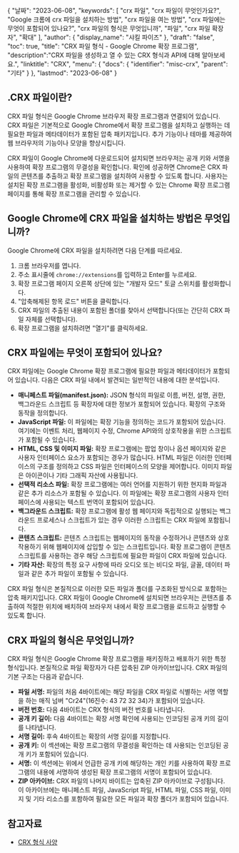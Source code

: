 {
"날짜": "2023-06-08",
  "keywords": [
"crx 파일",
"crx 파일이 무엇인가요?",
"Google 크롬에 crx 파일을 설치하는 방법",
"crx 파일을 여는 방법",
"crx 파일에는 무엇이 포함되어 있나요?",
"crx 파일의 형식은 무엇입니까",
"파일",
"crx 파일 확장자",
"확대"
],
  "author": {
"display_name": "샤킬 파이즈"
},
"draft": "false",
"toc": true,
"title": "CRX 파일 형식 - Google Chrome 확장 프로그램",
  "description":"CRX 파일을 생성하고 열 수 있는 CRX 형식과 API에 대해 알아보세요.",
"linktitle": "CRX",
  "menu": {
    "docs": {
      "identifier": "misc-crx",
"parent": "기타"
}
},
"lastmod": "2023-06-08"
}

## .CRX 파일이란?

CRX 파일 형식은 Google Chrome 브라우저 확장 프로그램과 연결되어 있습니다. CRX 파일은 기본적으로 Google Chrome에서 확장 프로그램을 설치하고 실행하는 데 필요한 파일과 메타데이터가 포함된 압축 패키지입니다. 추가 기능이나 테마를 제공하여 웹 브라우저의 기능이나 모양을 향상시킵니다.

CRX 파일이 Google Chrome에 다운로드되어 설치되면 브라우저는 공개 키와 서명을 사용하여 확장 프로그램의 무결성을 확인합니다. 확인에 성공하면 Chrome은 CRX 파일의 콘텐츠를 추출하고 확장 프로그램을 설치하여 사용할 수 있도록 합니다. 사용자는 설치된 확장 프로그램을 활성화, 비활성화 또는 제거할 수 있는 Chrome 확장 프로그램 페이지를 통해 확장 프로그램을 관리할 수 있습니다.

## Google Chrome에 CRX 파일을 설치하는 방법은 무엇입니까?

Google Chrome에 CRX 파일을 설치하려면 다음 단계를 따르세요.

1. 크롬 브라우저를 엽니다.
2. 주소 표시줄에 `chrome://extensions`를 입력하고 Enter를 누르세요.
3. 확장 프로그램 페이지 오른쪽 상단에 있는 "개발자 모드" 토글 스위치를 활성화합니다.
4. "압축해제된 항목 로드" 버튼을 클릭합니다.
5. CRX 파일의 추출된 내용이 포함된 폴더를 찾아서 선택합니다(또는 간단히 CRX 파일 자체를 선택합니다).
6. 확장 프로그램을 설치하려면 "열기"를 클릭하세요.

## CRX 파일에는 무엇이 포함되어 있나요?

CRX 파일에는 Google Chrome 확장 프로그램에 필요한 파일과 메타데이터가 포함되어 있습니다. 다음은 CRX 파일 내에서 발견되는 일반적인 내용에 대한 분석입니다.

- **매니페스트 파일(manifest.json):** JSON 형식의 파일로 이름, 버전, 설명, 권한, 백그라운드 스크립트 등 확장자에 대한 정보가 포함되어 있습니다. 확장의 구조와 동작을 정의합니다.
- **JavaScript 파일:** 이 파일에는 확장 기능을 정의하는 코드가 포함되어 있습니다. 여기에는 이벤트 처리, 웹페이지 수정, Chrome API와의 상호작용을 위한 스크립트가 포함될 수 있습니다.
- **HTML, CSS 및 이미지 파일:** 확장 프로그램에는 팝업 창이나 옵션 페이지와 같은 사용자 인터페이스 요소가 포함되는 경우가 많습니다. HTML 파일은 이러한 인터페이스의 구조를 정의하고 CSS 파일은 인터페이스의 모양을 제어합니다. 이미지 파일은 아이콘이나 기타 그래픽 자산에 사용됩니다.
- **선택적 리소스 파일:** 확장 프로그램에는 여러 언어를 지원하기 위한 현지화 파일과 같은 추가 리소스가 포함될 수 있습니다. 이 파일에는 확장 프로그램의 사용자 인터페이스에 사용되는 텍스트 번역이 포함되어 있습니다.
- **백그라운드 스크립트:** 확장 프로그램에 활성 웹 페이지와 독립적으로 실행되는 백그라운드 프로세스나 스크립트가 있는 경우 이러한 스크립트는 CRX 파일에 포함됩니다.
- **콘텐츠 스크립트:** 콘텐츠 스크립트는 웹페이지의 동작을 수정하거나 콘텐츠와 상호 작용하기 위해 웹페이지에 삽입할 수 있는 스크립트입니다. 확장 프로그램이 콘텐츠 스크립트를 사용하는 경우 해당 스크립트에 필요한 파일이 CRX 파일에 있습니다.
- **기타 자산:** 확장의 특정 요구 사항에 따라 오디오 또는 비디오 파일, 글꼴, 데이터 파일과 같은 추가 파일이 포함될 수 있습니다.

CRX 파일 형식은 본질적으로 이러한 모든 파일과 폴더를 구조화된 방식으로 포함하는 압축 패키지입니다. CRX 파일이 Google Chrome에 설치되면 브라우저는 콘텐츠를 추출하여 적절한 위치에 배치하여 브라우저 내에서 확장 프로그램을 로드하고 실행할 수 있도록 합니다.

## CRX 파일의 형식은 무엇입니까?

CRX 파일 형식은 Google Chrome 확장 프로그램을 패키징하고 배포하기 위한 특정 형식입니다. 본질적으로 파일 확장자가 다른 압축된 ZIP 아카이브입니다. CRX 파일의 기본 구조는 다음과 같습니다.

- **파일 서명:** 파일의 처음 4바이트에는 해당 파일을 CRX 파일로 식별하는 서명 역할을 하는 매직 넘버 "Cr24"(16진수: 43 72 32 34)가 포함되어 있습니다.
- **버전 번호:** 다음 4바이트는 CRX 형식의 버전 번호를 나타냅니다.
- **공개 키 길이:** 다음 4바이트는 확장 서명 확인에 사용되는 인코딩된 공개 키의 길이를 나타냅니다.
- **서명 길이:** 후속 4바이트는 확장의 서명 길이를 지정합니다.
- **공개 키:** 이 섹션에는 확장 프로그램의 무결성을 확인하는 데 사용되는 인코딩된 공개 키가 포함되어 있습니다.
- **서명:** 이 섹션에는 위에서 언급한 공개 키에 해당하는 개인 키를 사용하여 확장 프로그램의 내용에 서명하여 생성된 확장 프로그램의 서명이 포함되어 있습니다.
- **ZIP 아카이브:** CRX 파일의 나머지 바이트는 압축된 ZIP 아카이브로 구성됩니다. 이 아카이브에는 매니페스트 파일, JavaScript 파일, HTML 파일, CSS 파일, 이미지 및 기타 리소스를 포함하여 필요한 모든 파일과 확장 폴더가 포함되어 있습니다.

## 참고자료
* [CRX 형식 사양](https://groups.google.com/a/chromium.org/g/chromium-extensions/c/K3YIsNL_Et4)

